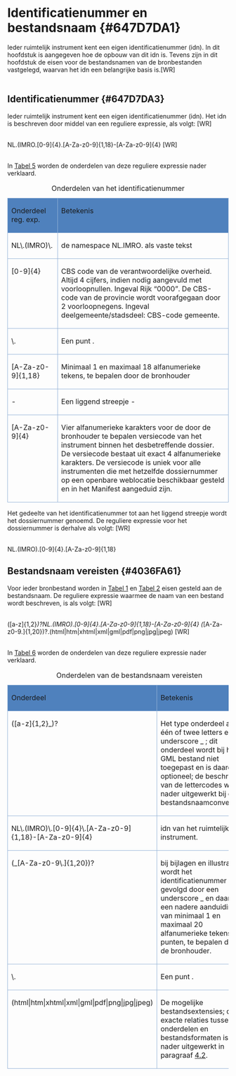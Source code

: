 # Identificatienummer en bestandsnaam {#647D7DA1}

Ieder ruimtelijk instrument kent een eigen identificatienummer (idn). In dit hoofdstuk is aangegeven hoe de opbouw van dit idn is. Tevens zijn in dit hoofdstuk de eisen voor de bestandsnamen van de bronbestanden vastgelegd, waarvan het idn een belangrijke basis is.[WR]<br/>
<br/>

## Identificatienummer {#647D7DA3}

Ieder ruimtelijk instrument kent een eigen identificatienummer (idn). Het idn is beschreven door middel van een reguliere expressie, als volgt:
[WR]<br/>
<br/>

NL\.(IMRO\.[0-9]{4}\.[A-Za-z0-9]{1,18}-[A-Za-z0-9]{4}
[WR]<br/>
<br/>

In <a href='#d4e2277'>Tabel 5</a> worden de onderdelen van deze reguliere expressie nader verklaard.
<table style='width: 100%;'><caption>Onderdelen van het identificatienummer</caption>
<colgroup><col id='col1' style='width: 22.58504949368529%;'>
<col id='col2' style='width: 77.41495050631471%;'>
</colgroup>
<tbody valign='top'><tr><td align='left' style='border-top: 0.5pt solid #95B3D7; border-left: 0.5pt solid #95B3D7; border-bottom: 0.5pt solid #95B3D7; border-right: 0.5pt solid #95B3D7; background-color: #4F81BD;'><p id='647D7DAC'>Onderdeel reg. exp.</td>
<td align='left' style='border-top: 0.5pt solid #95B3D7; border-left: 0.5pt solid #95B3D7; border-bottom: 0.5pt solid #95B3D7; border-right: 0.5pt solid #95B3D7; background-color: #4F81BD;'><p id='647D7DAD'>Betekenis </td>
</tr>
<tr><td align='left' style='border-top: 0.5pt solid #95B3D7; border-left: 0.5pt solid #95B3D7; border-bottom: 0.5pt solid #95B3D7; border-right: 0.5pt solid #95B3D7; background-color: none;'><p id='647D7DAF'>NL\.(IMRO)\.</td>
<td align='left' style='border-top: 0.5pt solid #95B3D7; border-left: 0.5pt solid #95B3D7; border-bottom: 0.5pt solid #95B3D7; border-right: 0.5pt solid #95B3D7; background-color: none;'><p id='647D7DB1'>de namespace NL.IMRO. als vaste tekst</td>
</tr>
<tr><td align='left' style='border-top: 0.5pt solid #95B3D7; border-left: 0.5pt solid #95B3D7; border-bottom: 0.5pt solid #95B3D7; border-right: 0.5pt solid #95B3D7; background-color: none;'><p id='647D7DB3'>[0-9]{4}</td>
<td align='left' style='border-top: 0.5pt solid #95B3D7; border-left: 0.5pt solid #95B3D7; border-bottom: 0.5pt solid #95B3D7; border-right: 0.5pt solid #95B3D7; background-color: none;'><p id='647D7DB4'>CBS code van de verantwoordelijke overheid. Altijd 4 cijfers, indien nodig aangevuld met voorloopnullen. Ingeval Rijk “0000”. De CBS-code van de provincie wordt voorafgegaan door 2 voorloopnegens. Ingeval deelgemeente/stadsdeel: CBS-code gemeente.</td>
</tr>
<tr><td align='left' style='border-top: 0.5pt solid #95B3D7; border-left: 0.5pt solid #95B3D7; border-bottom: 0.5pt solid #95B3D7; border-right: 0.5pt solid #95B3D7; background-color: none;'><p id='647D7DB6'>\.</td>
<td align='left' style='border-top: 0.5pt solid #95B3D7; border-left: 0.5pt solid #95B3D7; border-bottom: 0.5pt solid #95B3D7; border-right: 0.5pt solid #95B3D7; background-color: none;'><p id='647D7DB7'>Een punt .</td>
</tr>
<tr><td align='left' style='border-top: 0.5pt solid #95B3D7; border-left: 0.5pt solid #95B3D7; border-bottom: 0.5pt solid #95B3D7; border-right: 0.5pt solid #95B3D7; background-color: none;'><p id='647D7DB9'>[A-Za-z0-9]{1,18}</td>
<td align='left' style='border-top: 0.5pt solid #95B3D7; border-left: 0.5pt solid #95B3D7; border-bottom: 0.5pt solid #95B3D7; border-right: 0.5pt solid #95B3D7; background-color: none;'><p id='647D7DBA'>Minimaal 1 en maximaal 18 alfanumerieke tekens, te bepalen door de bronhouder</td>
</tr>
<tr><td align='left' style='border-top: 0.5pt solid #95B3D7; border-left: 0.5pt solid #95B3D7; border-bottom: 0.5pt solid #95B3D7; border-right: 0.5pt solid #95B3D7; background-color: none;'><p id='647D7DBC'>- </td>
<td align='left' style='border-top: 0.5pt solid #95B3D7; border-left: 0.5pt solid #95B3D7; border-bottom: 0.5pt solid #95B3D7; border-right: 0.5pt solid #95B3D7; background-color: none;'><p id='647D7DBD'>Een liggend streepje -</td>
</tr>
<tr><td align='left' style='border-top: 0.5pt solid #95B3D7; border-left: 0.5pt solid #95B3D7; border-bottom: 0.5pt solid #95B3D7; border-right: 0.5pt solid #95B3D7; background-color: none;'><p id='647D7DBF'>[A-Za-z0-9]{4}</td>
<td align='left' style='border-top: 0.5pt solid #95B3D7; border-left: 0.5pt solid #95B3D7; border-bottom: 0.5pt solid #95B3D7; border-right: 0.5pt solid #95B3D7; background-color: none;'><p id='647D7DC0'>Vier alfanumerieke karakters voor de door de bronhouder te bepalen versiecode van het instrument binnen het desbetreffende dossier. De versiecode bestaat uit exact 4 alfanumerieke karakters. De versiecode is uniek voor alle instrumenten die met hetzelfde dossiernummer op een openbare weblocatie beschikbaar gesteld en in het Manifest aangeduid zijn. </td>
</tr>
</tbody>
</table>

Het gedeelte van het identificatienummer tot aan het liggend streepje wordt het dossiernummer genoemd. De reguliere expressie voor het dossiernummer is derhalve als volgt:
[WR]<br/>
<br/>

NL\.(IMRO)\.[0-9]{4}\.[A-Za-z0-9]{1,18}
## Bestandsnaam vereisten {#4036FA61}

Voor ieder bronbestand worden in <a href='#d4e213'>Tabel 1</a> en <a href='#d4e757'>Tabel 2</a> eisen gesteld aan de bestandsnaam. De reguliere expressie waarmee de naam van een bestand wordt beschreven, is als volgt:
[WR]<br/>
<br/>

([a-z]{1,2}_)?NL\.(IMRO)\.[0-9]{4}\.[A-Za-z0-9]{1,18}-[A-Za-z0-9]{4}
(_[A-Za-z0-9\.]{1,20})?\.(html|htm|xhtml|xml|gml|pdf|png|jpg|jpeg)
[WR]<br/>
<br/>

In <a href='#d4e2517'>Tabel 6</a> worden de onderdelen van deze reguliere expressie nader verklaard.
<table style='width: 100%;'><caption>Onderdelen van de bestandsnaam vereisten</caption>
<colgroup><col id='col1' style='width: 43.73648879280919%;'>
<col id='col2' style='width: 56.26351120719081%;'>
</colgroup>
<tbody valign='top'><tr><td align='left' style='border-top: 0.5pt solid #95B3D7; border-left: 0.5pt solid #95B3D7; border-bottom: 0.5pt solid #95B3D7; border-right: 0.5pt solid #95B3D7; background-color: #4F81BD;'><p id='647D7DD1'>Onderdeel</td>
<td align='left' style='border-top: 0.5pt solid #95B3D7; border-left: 0.5pt solid #95B3D7; border-bottom: 0.5pt solid #95B3D7; border-right: 0.5pt solid #95B3D7; background-color: #4F81BD;'><p id='647D7DD2'>Betekenis </td>
</tr>
<tr><td align='left' style='border-top: 0.5pt solid #95B3D7; border-left: 0.5pt solid #95B3D7; border-bottom: 0.5pt solid #95B3D7; border-right: 0.5pt solid #95B3D7; background-color: none;'><p id='647D7DD4'>([a-z]{1,2}_)?</td>
<td align='left' style='border-top: 0.5pt solid #95B3D7; border-left: 0.5pt solid #95B3D7; border-bottom: 0.5pt solid #95B3D7; border-right: 0.5pt solid #95B3D7; background-color: none;'><p id='647D7DD5'>Het type onderdeel als één of twee letters en een underscore _ ; dit onderdeel wordt bij het GML bestand niet toegepast en is daarom optioneel; de beschrijving van de lettercodes wordt nader uitgewerkt bij de bestandsnaamconventies.</td>
</tr>
<tr><td align='left' style='border-top: 0.5pt solid #95B3D7; border-left: 0.5pt solid #95B3D7; border-bottom: 0.5pt solid #95B3D7; border-right: 0.5pt solid #95B3D7; background-color: none;'><p id='647D7DD7'>NL\.(IMRO)\.[0-9]{4}\.[A-Za-z0-9]{1,18}-[A-Za-z0-9]{4}</td>
<td align='left' style='border-top: 0.5pt solid #95B3D7; border-left: 0.5pt solid #95B3D7; border-bottom: 0.5pt solid #95B3D7; border-right: 0.5pt solid #95B3D7; background-color: none;'><p id='647D7DD8'>idn van het ruimtelijk instrument.</td>
</tr>
<tr><td align='left' style='border-top: 0.5pt solid #95B3D7; border-left: 0.5pt solid #95B3D7; border-bottom: 0.5pt solid #95B3D7; border-right: 0.5pt solid #95B3D7; background-color: none;'><p id='647D7DDA'>(_[A-Za-z0-9\.]{1,20})?</td>
<td align='left' style='border-top: 0.5pt solid #95B3D7; border-left: 0.5pt solid #95B3D7; border-bottom: 0.5pt solid #95B3D7; border-right: 0.5pt solid #95B3D7; background-color: none;'><p id='647D7DDB'>bij bijlagen en illustraties wordt het identificatienummer gevolgd door een underscore _ en daarna een nadere aanduiding van minimaal 1 en maximaal 20 alfanumerieke tekens en punten, te bepalen door de bronhouder. </td>
</tr>
<tr><td align='left' style='border-top: 0.5pt solid #95B3D7; border-left: 0.5pt solid #95B3D7; border-bottom: 0.5pt solid #95B3D7; border-right: 0.5pt solid #95B3D7; background-color: none;'><p id='647D7DDD'>\.</td>
<td align='left' style='border-top: 0.5pt solid #95B3D7; border-left: 0.5pt solid #95B3D7; border-bottom: 0.5pt solid #95B3D7; border-right: 0.5pt solid #95B3D7; background-color: none;'><p id='647D7DDE'>Een punt .</td>
</tr>
<tr><td align='left' style='border-top: 0.5pt solid #95B3D7; border-left: 0.5pt solid #95B3D7; border-bottom: 0.5pt solid #95B3D7; border-right: 0.5pt solid #95B3D7; background-color: none;'><p id='647D7DE0'>(html|htm|xhtml|xml|gml|pdf|png|jpg|jpeg)</td>
<td align='left' style='border-top: 0.5pt solid #95B3D7; border-left: 0.5pt solid #95B3D7; border-bottom: 0.5pt solid #95B3D7; border-right: 0.5pt solid #95B3D7; background-color: none;'><p id='647D7DE1'>De mogelijke bestandsextensies; de exacte relaties tussen onderdelen en bestandsformaten is nader uitgewerkt in paragraaf <a href='#4036FA61'>4.2</a>.</td>
</tr>
</tbody>
</table>

